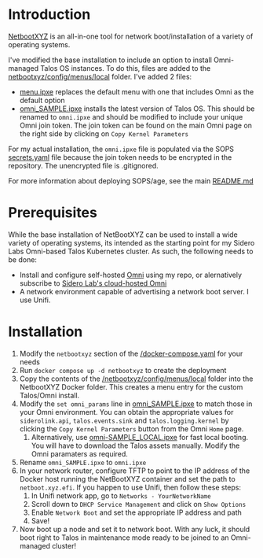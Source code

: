 # Introduction
[NetbootXYZ](https://github.com/netbootxyz/netboot.xyz) is an all-in-one tool for network boot/installation of a variety of operating systems.

I've modified the base installation to include an option to install Omni-managed Talos OS instances. To do this, files are added to the [netbootxyz/config/menus/local](https://github.com/kenlasko/docker-rpi1/tree/main/netbootxyz/config/menus/local) folder. I've added 2 files:
- [menu.ipxe](https://github.com/kenlasko/docker-rpi1/blob/main/netbootxyz/config/menus/local/menu.ipxe) replaces the default menu with one that includes Omni as the default option
- [omni_SAMPLE.ipxe](https://github.com/kenlasko/docker-rpi1/blob/main/netbootxyz/config/menus/local/omni_SAMPLE.ipxe) installs the latest version of Talos OS. This should be renamed to `omni.ipxe` and should be modified to include your unique Omni join token. The join token can be found on the main Omni page on the right side by clicking on `Copy Kernel Parameters`

For my actual installation, the `omni.ipxe` file is populated via the SOPS [secrets.yaml](/secrets.yaml) file because the join token needs to be encrypted in the repository. The unencrypted file is .gitignored.

For more information about deploying SOPS/age, see the main [README.md](/README.md)

# Prerequisites
While the base installation of NetBootXYZ can be used to install a wide variety of operating systems, its intended as the starting point for my Sidero Labs Omni-based Talos Kubernetes cluster. As such, the following needs to be done:
- Install and configure self-hosted [Omni](https://github.com/kenlasko/omni) using my repo, or alernatively subscribe to [Sidero Lab's cloud-hosted Omni](https://www.siderolabs.com/omni-signup/) 
- A network environment capable of advertising a network boot server. I use Unifi.

# Installation
1. Modify the `netbootxyz` section of the [/docker-compose.yaml](docker-compose.yaml) for your needs
2. Run `docker compose up -d netbootxyz` to create the deployment
3. Copy the contents of the [/netbootxyz/config/menus/local](https://github.com/kenlasko/docker-rpi1/tree/main/netbootxyz/config/menus/local) folder into the NetbootXYZ Docker folder. This creates a menu entry for the custom Talos/Omni install. 
4. Modify the `set omni_params` line in [omni_SAMPLE.ipxe](https://github.com/kenlasko/docker-rpi1/blob/main/netbootxyz/config/menus/local/omni_SAMPLE.ipxe) to match those in your Omni environment. You can obtain the appropriate values for `siderolink.api`, `talos.events.sink` and `talos.logging.kernel` by clicking the `Copy Kernel Parameters` button from the Omni `Home` page.
    1. Alternatively, use [omni-SAMPLE_LOCAL.ipxe](https://github.com/kenlasko/docker-rpi1/blob/main/netbootxyz/config/menus/local/omni_SAMPLE_LOCAL.ipxe) for fast local booting. You will have to download the Talos assets manually. Modify the Omni paramaters as required.
5. Rename `omni_SAMPLE.ipxe` to `omni.ipxe`
6. In your network router, configure TFTP to point to the IP address of the Docker host running the NetBootXYZ container and set the path to `netboot.xyz.efi`. If you happen to use Unifi, then follow these steps:
    1. In Unifi network app, go to `Networks - YourNetworkName`
    2. Scroll down to `DHCP Service Management` and click on `Show Options`
    3. Enable `Network Boot` and set the appropriate IP address and path
    4. Save!
7. Now boot up a node and set it to network boot. With any luck, it should boot right to Talos in maintenance mode ready to be joined to an Omni-managed cluster!
